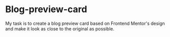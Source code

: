 # Blog-preview-card
 My task is to create a blog preview card based on Frontend Mentor's design and make it look as close to the original as possible.
